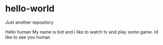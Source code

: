 # hello-world
Just another repository

Hello human
My name is bot and i like to watch tv and play some game. 
Id like to see you human
